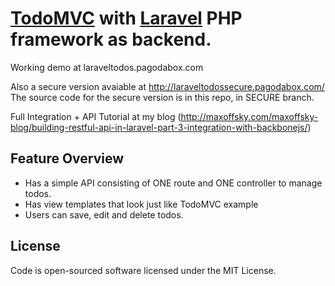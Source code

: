 # [TodoMVC](http://addyosmani.github.com/todomvc/) with [Laravel](http://laravel.com) PHP framework as backend.

Working demo at laraveltodos.pagodabox.com

Also a secure version avaiable at http://laraveltodossecure.pagodabox.com/ 
The source code for the secure version is in this repo, in SECURE branch. 

Full Integration + API Tutorial at my blog (http://maxoffsky.com/maxoffsky-blog/building-restful-api-in-laravel-part-3-integration-with-backbonejs/)

## Feature Overview

- Has a simple API consisting of ONE route and ONE controller to manage todos.
- Has view templates that look just like TodoMVC example
- Users can save, edit and delete todos.


## License
Code is open-sourced software licensed under the MIT License.
